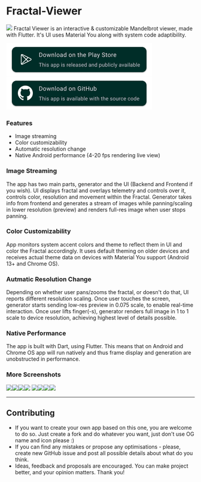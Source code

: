 # Fractal-Viewer
![](assets/bundle_android.png)
Fractal Viewer is an interactive & customizable Mandelbrot viewer, made with Flutter.
It's UI uses Material You along with system code adaptibility.

[![PlayStore](assets/PlayStoreButton.png)](https://play.google.com/store/apps/details?id=page.puzzak.fractals)[![GitHub](assets/GHButton.png)](https://github.com/Puzzaks/Fractal-Viewer/releases)
### Features
 - Image streaming
 - Color customizability
 - Automatic resolution change
 - Native Android performance (4-20 fps rendering live view)
### Image Streaming
The app has two main parts, generator and the UI (Backend and Frontend if you wish). UI displays fractal and overlays telemetry and controls over it, controls color, resolution and movement within the Fractal. Generator takes info from frontend and generates a stream of images while panning/scaling in lower resolution (preview) and renders full-res image when user stops panning.
### Color Customizability
App monitors system accent colors and theme to reflect them in UI and color the Fractal accordingly. It uses default theming on older devices and receives actual theme data on devices with Material You support (Android 13+ and Chrome OS).
### Autmatic Resolution Change
Depending on whether user pans/zooms the fractal, or doesn't do that, UI reports different resolution scaling. Once user touches the screen, generator starts sending low-res preview in 0.075 scale, to enable real-time interaction.
Once user lifts finger(-s), generator renders full image in 1 to 1 scale to device resolution, achieving highest level of details possible.
### Native Performance
The app is built with Dart, using Flutter. This means that on Android and Chrome OS app will run natively and thus frame display and generation are unobstructed in performance.
### More Screenshots
![](assets/T1.png)![](assets/T2.png)![](assets/T3.png)![](assets/T4.png)
![](assets/C1.png)![](assets/C2.png)![](assets/C3.png)![](assets/C4.png)

---
## Contributing
 - If you want to create your own app based on this one, you are welcome to do so. Just create a fork and do whatever you want, just don't use OG name and icon please :)
 - If you can find any mistakes or propose any optimisations - please, create new GitHub issue and post all possible details about what do you think.
  - Ideas, feedback and proposals are encouraged. You can make project better, and your opinion matters. Thank you!
